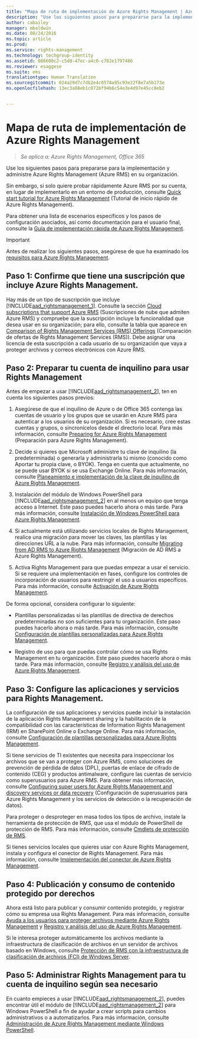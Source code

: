 ```yaml
---
title: "Mapa de ruta de implementación de Azure Rights Management | Azure RMS"
description: "Use los siguientes pasos para prepararse para la implementación y administre Azure Rights Management (Azure RMS) en su organización."
author: cabailey
manager: mbaldwin
ms.date: 08/24/2016
ms.topic: article
ms.prod: 
ms.service: rights-management
ms.technology: techgroup-identity
ms.assetid: 086600c2-c5d8-47ec-a4c0-c782e1797486
ms.reviewer: esaggese
ms.suite: ems
translationtype: Human Translation
ms.sourcegitcommit: 024a29d7c7db2e4c0578a95c93e22f8e7a5b173e
ms.openlocfilehash: 13ec3a88eb1c072bf94b6c54e3e4d97e45cc8eb2


---
```


# Mapa de ruta de implementación de Azure Rights Management

>*Se aplica a: Azure Rights Management, Office 365*

Use los siguientes pasos para prepararse para la implementación y administre Azure Rights Management (Azure RMS) en su organización.

Sin embargo, si solo quiere probar rápidamente Azure RMS por su cuenta, en lugar de implementarlo en un entorno de producción, consulte [Quick start tutorial for Azure Rights Management](../get-started/quick-start-tutorial.md) (Tutorial de inicio rápido de Azure Rights Management).

Para obtener una lista de escenarios específicos y los pasos de configuración asociados, así como documentación para el usuario final, consulte la [Guía de implementación rápida de Azure Rights Management](../get-started/rapid-deployment-guide.md).

> [!IMPORTANT]
> Antes de realizar los siguientes pasos, asegúrese de que ha examinado los [requisitos para Azure Rights Management](../get-started/requirements-azure-rms.md).

## Paso 1: Confirme que tiene una suscripción que incluye Azure Rights Management.
Hay más de un tipo de suscripción que incluye [!INCLUDE[aad_rightsmanagement_1](../includes/aad_rightsmanagement_1_md.md)]. Consulte la sección [Cloud subscriptions that support Azure RMS](../get-started/requirements-subscriptions.md) (Suscripciones de nube que admiten Azure RMS) y compruebe que la suscripción incluye la funcionalidad que desea usar en su organización; para ello, consulte la tabla que aparece en [Comparison of Rights Management Services (RMS) Offerings](https://technet.microsoft.com/dn858608) (Comparación de ofertas de Rights Management Services (RMS)). Debe asignar una licencia de esta suscripción a cada usuario de su organización que vaya a proteger archivos y correos electrónicos con Azure RMS.

## Paso 2: Preparar tu cuenta de inquilino para usar Rights Management
Antes de empezar a usar [!INCLUDE[aad_rightsmanagement_2](../includes/aad_rightsmanagement_2_md.md)], ten en cuenta los siguientes pasos previos:

1.  Asegúrese de que el inquilino de Azure o de Office 365 contenga las cuentas de usuario y los grupos que se usarán en Azure RMS para autenticar a los usuarios de su organización. Si es necesario, cree estas cuentas y grupos, o sincronícelos desde el directorio local. Para más información, consulte [Preparing for Azure Rights Management](prepare.md) (Preparación para Azure Rights Management).

2.  Decide si quieres que Microsoft administre tu clave de inquilino (la predeterminada) o generarla y administrarla tú mismo (conocido como Aportar tu propia clave, o BYOK). Tenga en cuenta que actualmente, no se puede usar BYOK si se usa Exchange Online. Para más información, consulte [Planeamiento e implementación de la clave de inquilino de Azure Rights Management](plan-implement-tenant-key.md).

3.  Instalación del módulo de Windows PowerShell para [!INCLUDE[aad_rightsmanagement_2](../includes/aad_rightsmanagement_2_md.md)] en al menos un equipo que tenga acceso a Internet. Este paso puedes hacerlo ahora o más tarde. Para más información, consulte [Instalación de Windows PowerShell para Azure Rights Management](../deploy-use/install-powershell.md).

4.  Si actualmente está utilizando servicios locales de Rights Management, realice una migración para mover las claves, las plantillas y las direcciones URL a la nube. Para más información, consulte [Migrating from AD RMS to Azure Rights Management](migrate-from-ad-rms-to-azure-rms.md) (Migración de AD RMS a Azure Rights Management).

5.  Activa Rights Management para que puedas empezar a usar el servicio. Si se requiere una implementación en fases, configure los controles de incorporación de usuarios para restringir el uso a usuarios específicos. Para más información, consulte [Activación de Azure Rights Management](../deploy-use/activate-service.md).

De forma opcional, considera configurar lo siguiente:

-   Plantillas personalizadas si las plantillas de directiva de derechos predeterminadas no son suficientes para tu organización. Este paso puedes hacerlo ahora o más tarde. Para más información, consulte [Configuración de plantillas personalizadas para Azure Rights Management](../deploy-use/configure-custom-templates.md).

-   Registro de uso para que puedas controlar cómo se usa Rights Management en tu organización. Este paso puedes hacerlo ahora o más tarde. Para más información, consulte [Registro y análisis del uso de Azure Rights Management](../deploy-use/log-analyze-usage.md).

## Paso 3: Configure las aplicaciones y servicios para Rights Management.
La configuración de sus aplicaciones y servicios puede incluir la instalación de la aplicación Rights Management sharing y la habilitación de la compatibilidad con las características de Information Rights Management (IRM) en SharePoint Online o Exchange Online. Para más información, consulte [Configuración de plantillas personalizadas para Azure Rights Management](../deploy-use/configure-applications.md).

Si tiene servicios de TI existentes que necesita para inspeccionar los archivos que se van a proteger con Azure RMS, como soluciones de prevención de pérdida de datos (DPL), puertas de enlace de cifrado de contenido (CEG) y productos antimalware, configure las cuentas de servicio como superusuarios para Azure RMS. Para obtener más información, consulte [Configuring super users for Azure Rights Management and discovery services or data recovery](../deploy-use/configure-super-users.md) (Configuración de superusuarios para Azure Rights Management y los servicios de detección o la recuperación de datos).

Para proteger o desproteger en masa todos los tipos de archivo, instale la herramienta de protección de RMS, que usa el módulo de PowerShell de protección de RMS. Para más información, consulte [Cmdlets de protección de RMS](https://msdn.microsoft.com/library/mt433195.aspx).

Si tienes servicios locales que quieres usar con Azure Rights Management, instala y configura el conector de Rights Management. Para más información, consulte [Implementación del conector de Azure Rights Management](../deploy-use/deploy-rms-connector.md).

## Paso 4: Publicación y consumo de contenido protegido por derechos
Ahora está listo para publicar y consumir contenido protegido, y registrar cómo su empresa usa Rights Management. Para más información, consulte [Ayuda a los usuarios para proteger archivos mediante Azure Rights Management](../deploy-use/help-users.md) y [Registro y análisis del uso de Azure Rights Management](../deploy-use/log-analyze-usage.md).

Si le interesa proteger automáticamente los archivos mediante la infraestructura de clasificación de archivos en un servidor de archivos basado en Windows, consulte [Protección de RMS con la infraestructura de clasificación de archivos (FCI) de Windows Server](../rms-client/configure-fci.md).

## Paso 5: Administrar Rights Management para tu cuenta de inquilino según sea necesario
En cuanto empieces a usar [!INCLUDE[aad_rightsmanagement_2](../includes/aad_rightsmanagement_2_md.md)], puedes encontrar útil el módulo de [!INCLUDE[aad_rightsmanagement_2](../includes/aad_rightsmanagement_2_md.md)] para Windows PowerShell a fin de ayudar a crear scripts para cambios administrativos o a automatizarlos. Para más información, consulte [Administración de Azure Rights Management mediante Windows PowerShell](../deploy-use/administer-powershell.md).





<!--HONumber=Aug16_HO4-->


